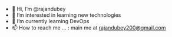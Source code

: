 - 👋 Hi, I’m @rajandubey
- 👀 I’m interested in learning new technologies
- 🌱 I’m currently learning DevOps
- 📫 How to reach me ... : main me at rajandubey200@gmail.com

<!---
rajandubey/rajandubey is a ✨ special ✨ repository because its `README.md` (this file) appears on your GitHub profile.
You can click the Preview link to take a look at your changes.
--->
